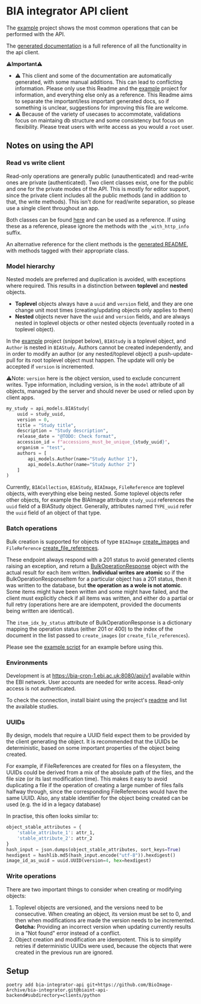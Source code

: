 # BIA integrator API client

The [example](example/) project shows the most common operations that can be performed with the API.

The [generated documentation](bia_integrator_api_README.md#documentation-for-api-endpoints) is a full reference of all the functionality in the api client.

⚠️**Important**⚠️
* ⚠️ This client and some of the documentation are automatically generated, with some manual additions. This can lead to conflicting information. Please only use this Readme and the [example](example/) project for information, and everything else only as a reference. This Readme aims to separate the important/less important generated docs, so if something is unclear, suggestions for improving this file are welcome. 
* ⚠️ Because of the variety of usecases to accommotate, validations focus on maintaing db structure and some consistency but focus on flexibility. Please treat users with write access as you would a `root` user.

## Notes on using the API

### Read vs write client

Read-only operations are generally public (unauthenticated) and read-write ones are private (authenticated). Two client classes exist, one for the public and one for the private modes of the API. This is mostly for editor support, since the private client includes all the public methods (and in addition to that, the write methods). This isn't done for read/write separation, so please use a single client throughout an app.

Both classes can be found [here](bia_integrator_api/api) and can be used as a reference. If using these as a reference, please ignore the methods with the `_with_http_info` suffix.

An alternative reference for the client methods is the [generated README](bia_integrator_api_README.md#documentation-for-api-endpoints), with methods tagged with their appropriate class.

### Model hierarchy

Nested models are preferred and duplication is avoided, with exceptions where required. This results in a distinction between **toplevel** and **nested** objects.
* **Toplevel** objects always have a `uuid` and `version` field, and they are one change unit most times (creating/updating objects only applies to them)
* **Nested** objects never have the `uuid` and `version` fields, and are always nested in toplevel objects or other nested objects (eventually rooted in a toplevel object).

In the [example](./example/start_here.py) project (snippet below), `BIAStudy` is a toplevel object, and `Author` is nested in `BIAStudy`. Authors cannot be created independently, and in order to modify an author (or any nested/toplevel object) a push-update-pull for its root toplevel object must happen. The update will only be accepted if `version` is incremented.

⚠️Note: `version` here is the object version, used to exclude concurrent writes. Type information, including version, is in the `model` attribute of all objects, managed by the server and should never be used or relied upon by client apps.

```python
my_study = api_models.BIAStudy(
    uuid = study_uuid,
    version = 0,
    title = "Study title",
    description = "Study description",
    release_date = "@TODO: Check format",
    accession_id = f"accessions_must_be_unique_{study_uuid}",
    organism = "test",
    authors = [
        api_models.Author(name="Study Author 1"),
        api_models.Author(name="Study Author 2")
    ]
)
```

Currently, `BIACollection`, `BIAStudy`, `BIAImage`, `FileReference` are toplevel objects, with everything else being nested. Some toplevel objects refer other objects, for example the BIAImage attribute `study_uuid` references the `uuid` field of a BIAStudy object. Generally, attributes named `TYPE_uuid` refer the `uuid` field of an object of that type.

### Batch operations

Bulk creation is supported for objects of type `BIAImage` [create_images](bia_integrator_api/docs/PrivateApi.md#create_images) and `FileReference` [create_file_references](bia_integrator_api/docs/PrivateApi.md#create_file_references).

These endpoint always respond with a 201 status to avoid generated clients raising an exception, and return a [BulkOperationResponse](bia_integrator_api/docs/BulkOperationResponse.md) object with the actual result for each item written. **Individual writes are atomic** so if the BulkOperationResponseItem for a particular object has a 201 status, then it was written to the database, but **the operation as a wole is not atomic**. Some items might have been written and some might have failed, and the client must explicitly check if all items was written, and either do a partial or full retry (operations here are are idempotent, provided the documents being written are identical).

The `item_idx_by_status` attribute of BulkOperationResponse is a dictionary mapping the operation status (either 201 or 400) to the index of the document in the list passed to `create_images` (or `create_file_references`).

Please see the [example script](./example/start_here.py) for an example before using this.

### Environments

Development is at https://bia-cron-1.ebi.ac.uk:8080/api/v1 available within the EBI network. User accounts are needed for write access. Read-only access is not authenticated.

To check the connection, install biaint using the project's [readme](../../tools/README.md) and list the available studies.

### UUIDs

By design, models that require a UUID field expect them to be provided by the client generating the object. It is recommended that the UUIDs be deterministic, based on some important properties of the object being created.

For example, if FileReferences are created for files on a filesystem, the UUIDs could be derived from a mix of the absolute path of the files, and the file size (or its last modification time). This makes it easy to avoid duplicating a file if the operation of creating a large number of files fails halfway through, since the corresponding FileReferences would have the same UUID. Also, any stable identifier for the object being created can be used (e.g. the id in a legacy database)

In practise, this often looks similar to:

```python
object_stable_attributes = {
    'stable_attribute_1': attr_1,
    'stable_attribute_2': attr_2
}
hash_input = json.dumps(object_stable_attributes, sort_keys=True)
hexdigest = hashlib.md5(hash_input.encode("utf-8")).hexdigest()
image_id_as_uuid = uuid.UUID(version=4, hex=hexdigest)
```

### Write operations

There are two important things to consider when creating or modifying objects:

1. Toplevel objects are versioned, and the versions need to be consecutive. When creating an object, its version must be set to 0, and then when modifications are made the version needs to be incremented. **Gotcha:** Providing an incorrect version when updating currently results in a "Not found" error instead of a conflict.
2. Object creation and modification are idempotent. This is to simplify retries if deterministic UUIDs were used, because the objects that were created in the previous run are ignored.

## Setup

`poetry add bia-integrator-api git+https://github.com/BioImage-Archive/bia-integrator.git@biaint-api-backend#subdirectory=clients/python`

